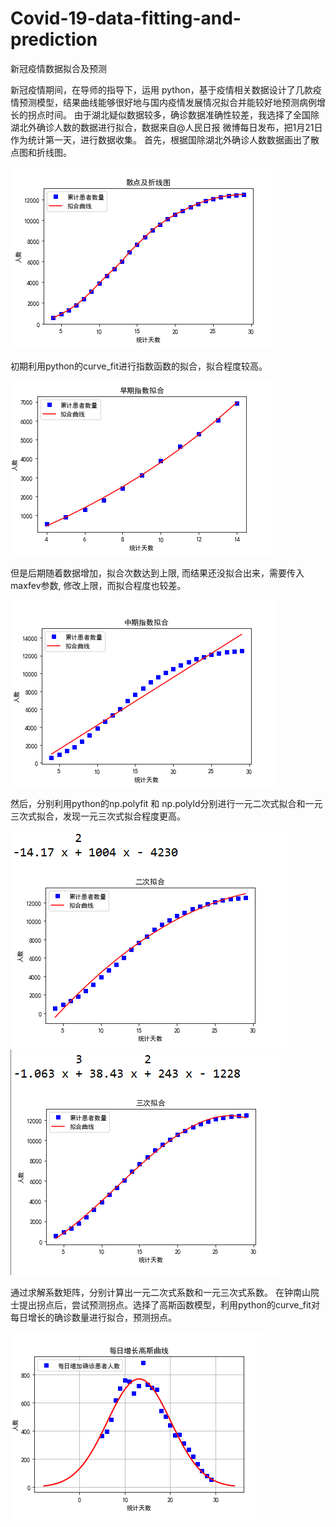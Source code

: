 # Covid-19-data-fitting-and-prediction
新冠疫情数据拟合及预测

新冠疫情期间，在导师的指导下，运用 python，基于疫情相关数据设计了几款疫情预测模型，结果曲线能够很好地与国内疫情发展情况拟合并能较好地预测病例增长的拐点时间。
由于湖北疑似数据较多，确诊数据准确性较差，我选择了全国除湖北外确诊人数的数据进行拟合，数据来自@人民日报 微博每日发布，把1月21日作为统计第一天，进行数据收集。
首先，根据国除湖北外确诊人数数据画出了散点图和折线图。

![image](https://github.com/Yunbamboo/Covid-19-data-fitting-and-prediction/blob/master/1.png)

初期利用python的curve_fit进行指数函数的拟合，拟合程度较高。

![image](https://github.com/Yunbamboo/Covid-19-data-fitting-and-prediction/blob/master/2-1.png)

但是后期随着数据增加，拟合次数达到上限, 而结果还没拟合出来，需要传入maxfev参数, 修改上限，而拟合程度也较差。

![image](https://github.com/Yunbamboo/Covid-19-data-fitting-and-prediction/blob/master/2-2.png)

然后，分别利用python的np.polyfit 和 np.polyld分别进行一元二次式拟合和一元三次式拟合，发现一元三次式拟合程度更高。

![image](https://github.com/Yunbamboo/Covid-19-data-fitting-and-prediction/blob/master/3.png)
![image](https://github.com/Yunbamboo/Covid-19-data-fitting-and-prediction/blob/master/4.png)

通过求解系数矩阵，分别计算出一元二次式系数和一元三次式系数。
在钟南山院士提出拐点后，尝试预测拐点。选择了高斯函数模型，利用python的curve_fit对每日增长的确诊数量进行拟合，预测拐点。

![image](https://github.com/Yunbamboo/Covid-19-data-fitting-and-prediction/blob/master/7.png)
